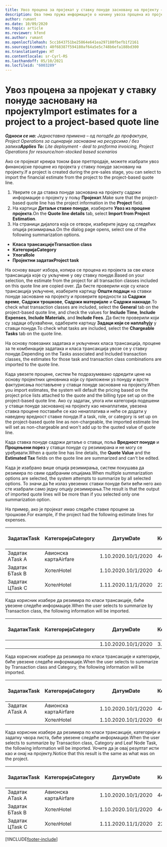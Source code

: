 ```yaml
---
title: Увоз процена за пројекат у ставку понуде засновану на пројекту – једноставно
description: Ова тема пружа информације о начину увоза процена из пројекта у ставку понуде.
author: rumant
ms.date: 10/09/2020
ms.topic: article
ms.reviewer: kfend
ms.author: rumant
ms.openlocfilehash: 5cc1643751be25864e641ea297180fbefb1f2161
ms.sourcegitcommit: 40f68387f594180af64a5e5c748b6efa188bd300
ms.translationtype: HT
ms.contentlocale: sr-Cyrl-RS
ms.lasthandoff: 05/10/2021
ms.locfileid: "6003289"
---
```

# <a name="import-estimates-for-a-project-to-a-project-based-quote-line"></a><span data-ttu-id="3e56e-103">Увоз процена за пројекат у ставку понуде засновану на пројекту</span><span class="sxs-lookup"><span data-stu-id="3e56e-103">Import estimates for a project to a project-based quote line</span></span> 

<span data-ttu-id="3e56e-104">_**Односи се на:** Једноставна примена – од погодбе до профактуре, Project Operations за сценарије засноване на ресурсима / без залиха_</span><span class="sxs-lookup"><span data-stu-id="3e56e-104">_**Applies To:** Lite deployment - deal to proforma invoicing, Project Operations for resource/non-stocked based scenarios_</span></span>

<span data-ttu-id="3e56e-105">Ако се пројекат креира током фазе претпродаје, можете изабрати увоз финансијске процене из пројекта у ставку понуде засновану на пројекту.</span><span class="sxs-lookup"><span data-stu-id="3e56e-105">If a project is created during the pre-sales stage, you can select to import the financial estimate from the project to the project-based quote line.</span></span>

1. <span data-ttu-id="3e56e-106">Уверите се да ставка понуде заснована на пројекту садржи информације о пројекту у пољу **Пројекат**.</span><span class="sxs-lookup"><span data-stu-id="3e56e-106">Make sure that the project-based quote line has the project information in the **Project** field.</span></span>
2. <span data-ttu-id="3e56e-107">На картици **Детаљи ставке понуде**, изаберите **Увоз из процене пројекта**.</span><span class="sxs-lookup"><span data-stu-id="3e56e-107">On the **Quote line details** tab, select **Import from Project Estimation**.</span></span>
3. <span data-ttu-id="3e56e-108">На страници дијалога која се отвори, изаберите једну од следећих опција резимирања.</span><span class="sxs-lookup"><span data-stu-id="3e56e-108">On the dialog page opens, select one of the following summarization options.</span></span>

  - <span data-ttu-id="3e56e-109">**Класа трансакције**</span><span class="sxs-lookup"><span data-stu-id="3e56e-109">**Transaction class**</span></span>
  - <span data-ttu-id="3e56e-110">**Категорија**</span><span class="sxs-lookup"><span data-stu-id="3e56e-110">**Category**</span></span>
  - <span data-ttu-id="3e56e-111">**Улога**</span><span class="sxs-lookup"><span data-stu-id="3e56e-111">**Role**</span></span> 
  - <span data-ttu-id="3e56e-112">**Пројектни задатак**</span><span class="sxs-lookup"><span data-stu-id="3e56e-112">**Project task**</span></span>

<span data-ttu-id="3e56e-113">На основу вашег избора, копира се процена из пројекта за све класе трансакција које су укључене у ову ставку понуде.</span><span class="sxs-lookup"><span data-stu-id="3e56e-113">Based on your selection, the estimate from the project for all transaction classes included on this quote line are copied over.</span></span> <span data-ttu-id="3e56e-114">Да бисте проверили које су класе трансакција укључене, изаберите картицу **Општи подаци** на ставки понуде засноване на пројекту и проверите вредности за **Садржи време**, **Садржи трошкове**, **Садржи материјале** и **Садржи накнаде**.</span><span class="sxs-lookup"><span data-stu-id="3e56e-114">To check what transaction classes are included, select the **General** tab on the project-based quote line, and check the values for **Include Time**, **Include Expenses**, **Include Materials**, and **Include Fees**.</span></span>  <span data-ttu-id="3e56e-115">Да бисте проверили који су задаци обухваћени, одаберите картицу **Задаци који се наплаћују** у ставци понуде.</span><span class="sxs-lookup"><span data-stu-id="3e56e-115">To check what tasks are included, select the **Chargeable Tasks** tab on the quote line.</span></span>

<span data-ttu-id="3e56e-116">На основу повезаних задатака и укључених класа трансакција, процене за те комбинације задатака и класа трансакција увозе се у ставку понуде.</span><span class="sxs-lookup"><span data-stu-id="3e56e-116">Depending on the Tasks associated and Included transaction classes, the estimates for those task and transaction class combinations are imported to the quote line.</span></span>

<span data-ttu-id="3e56e-117">Када увезете процене, систем ће подразумевано одредити цене на основу пројектних ценовника који су приложени уз понуду и врсте фактурисања постављене у ставци понуде засноване на пројекту.</span><span class="sxs-lookup"><span data-stu-id="3e56e-117">When you import estimates, the system will default the pricing based on the project price lists attached to the quote and the billing type set up on the project-based quote line.</span></span> <span data-ttu-id="3e56e-118">Ако су задатак, улога или категорија подешени у ставци понуде заснованој на пројекту као ненаплативи, увезена ставка процене поставиће се као ненаплатива и неће се додати у наведену вредност ставке понуде.</span><span class="sxs-lookup"><span data-stu-id="3e56e-118">If a task, role, or category is set up on the project-based quote line as non-chargeable, the imported estimate line will set as non-chargeable and won't add up to the quoted value of quote line.</span></span>

<span data-ttu-id="3e56e-119">Када ставка понуде садржи детаље о ставци, поља **Вредност понуде** и **Процењени порез** у ставци понуде су резимирана и не могу се уређивати.</span><span class="sxs-lookup"><span data-stu-id="3e56e-119">When a quote line has line details, the **Quote Value** and the **Estimated Tax** fields on the quote line are summarized and can't be edited.</span></span>

<span data-ttu-id="3e56e-120">Када је изабрано више опција резимирања, систем покушава да резимира по свим одабраним опцијама.</span><span class="sxs-lookup"><span data-stu-id="3e56e-120">When multiple summarization options are selected, the system attempts to summarize by all selected options.</span></span> <span data-ttu-id="3e56e-121">То значи да ће излаз увезених ставки понуде бити већи него ако сте изабрали само једну опцију резимирања.</span><span class="sxs-lookup"><span data-stu-id="3e56e-121">The result is that the output of imported quote lines will be more than if you selected only one summarization option.</span></span>

<span data-ttu-id="3e56e-122">На пример, ако је пројекат имао следеће ставке процене за трошкове.</span><span class="sxs-lookup"><span data-stu-id="3e56e-122">For example, if the project had the following estimate lines for expenses.</span></span>

| <span data-ttu-id="3e56e-123">Задатак</span><span class="sxs-lookup"><span data-stu-id="3e56e-123">Task</span></span> | <span data-ttu-id="3e56e-124">Категорија</span><span class="sxs-lookup"><span data-stu-id="3e56e-124">Category</span></span> | <span data-ttu-id="3e56e-125">Датум</span><span class="sxs-lookup"><span data-stu-id="3e56e-125">Date</span></span> | <span data-ttu-id="3e56e-126">Количина</span><span class="sxs-lookup"><span data-stu-id="3e56e-126">Quantity</span></span> | <span data-ttu-id="3e56e-127">Цена по јединици</span><span class="sxs-lookup"><span data-stu-id="3e56e-127">Unit price</span></span> | <span data-ttu-id="3e56e-128">Износ</span><span class="sxs-lookup"><span data-stu-id="3e56e-128">Amount</span></span> |
| --- | --- | --- | --- | --- | --- |
| <span data-ttu-id="3e56e-129">Задатак А</span><span class="sxs-lookup"><span data-stu-id="3e56e-129">Task A</span></span> | <span data-ttu-id="3e56e-130">Авионска карта</span><span class="sxs-lookup"><span data-stu-id="3e56e-130">Airfare</span></span> | <span data-ttu-id="3e56e-131">1.10.2020.</span><span class="sxs-lookup"><span data-stu-id="3e56e-131">10/1/2020</span></span> | <span data-ttu-id="3e56e-132">4</span><span class="sxs-lookup"><span data-stu-id="3e56e-132">4</span></span> | <span data-ttu-id="3e56e-133">400</span><span class="sxs-lookup"><span data-stu-id="3e56e-133">400</span></span> | <span data-ttu-id="3e56e-134">1600</span><span class="sxs-lookup"><span data-stu-id="3e56e-134">1600</span></span> |
| <span data-ttu-id="3e56e-135">Задатак Б</span><span class="sxs-lookup"><span data-stu-id="3e56e-135">Task B</span></span> | <span data-ttu-id="3e56e-136">Хотел</span><span class="sxs-lookup"><span data-stu-id="3e56e-136">Hotel</span></span> | <span data-ttu-id="3e56e-137">1.10.2020.</span><span class="sxs-lookup"><span data-stu-id="3e56e-137">10/1/2020</span></span> | <span data-ttu-id="3e56e-138">4</span><span class="sxs-lookup"><span data-stu-id="3e56e-138">4</span></span> | <span data-ttu-id="3e56e-139">200</span><span class="sxs-lookup"><span data-stu-id="3e56e-139">200</span></span> | <span data-ttu-id="3e56e-140">800</span><span class="sxs-lookup"><span data-stu-id="3e56e-140">800</span></span> |
| <span data-ttu-id="3e56e-141">Задатак Ц</span><span class="sxs-lookup"><span data-stu-id="3e56e-141">Task C</span></span> | <span data-ttu-id="3e56e-142">Хотел</span><span class="sxs-lookup"><span data-stu-id="3e56e-142">Hotel</span></span> | <span data-ttu-id="3e56e-143">1.11.2020.</span><span class="sxs-lookup"><span data-stu-id="3e56e-143">11/1/2020</span></span> | <span data-ttu-id="3e56e-144">2</span><span class="sxs-lookup"><span data-stu-id="3e56e-144">2</span></span> | <span data-ttu-id="3e56e-145">200</span><span class="sxs-lookup"><span data-stu-id="3e56e-145">200</span></span> | <span data-ttu-id="3e56e-146">400</span><span class="sxs-lookup"><span data-stu-id="3e56e-146">400</span></span> |

<span data-ttu-id="3e56e-147">Када корисник изабере да резимира по класи трансакције, биће увезене следеће информације.</span><span class="sxs-lookup"><span data-stu-id="3e56e-147">When the user selects to summarize by Transaction class, the following information will be imported.</span></span>

| <span data-ttu-id="3e56e-148">Задатак</span><span class="sxs-lookup"><span data-stu-id="3e56e-148">Task</span></span> | <span data-ttu-id="3e56e-149">Категорија</span><span class="sxs-lookup"><span data-stu-id="3e56e-149">Category</span></span> | <span data-ttu-id="3e56e-150">Датум</span><span class="sxs-lookup"><span data-stu-id="3e56e-150">Date</span></span> | <span data-ttu-id="3e56e-151">Количина</span><span class="sxs-lookup"><span data-stu-id="3e56e-151">Quantity</span></span> | <span data-ttu-id="3e56e-152">Цена по јединици</span><span class="sxs-lookup"><span data-stu-id="3e56e-152">Unit price</span></span> | <span data-ttu-id="3e56e-153">Износ</span><span class="sxs-lookup"><span data-stu-id="3e56e-153">Amount</span></span> |
| --- | --- | --- | --- | --- | --- |
|||<span data-ttu-id="3e56e-154">1.10.2020.</span><span class="sxs-lookup"><span data-stu-id="3e56e-154">10/1/2020</span></span> | <span data-ttu-id="3e56e-155">3.34</span><span class="sxs-lookup"><span data-stu-id="3e56e-155">3.34</span></span> | <span data-ttu-id="3e56e-156">840</span><span class="sxs-lookup"><span data-stu-id="3e56e-156">840</span></span> | <span data-ttu-id="3e56e-157">2800</span><span class="sxs-lookup"><span data-stu-id="3e56e-157">2800</span></span> |

<span data-ttu-id="3e56e-158">Када корисник изабере да резимира по класи трансакције и категорији, биће увезене следеће информације.</span><span class="sxs-lookup"><span data-stu-id="3e56e-158">When the user selects to summarize by Transaction class and Category, the following information will be imported.</span></span>

| <span data-ttu-id="3e56e-159">Задатак</span><span class="sxs-lookup"><span data-stu-id="3e56e-159">Task</span></span> | <span data-ttu-id="3e56e-160">Категорија</span><span class="sxs-lookup"><span data-stu-id="3e56e-160">Category</span></span> | <span data-ttu-id="3e56e-161">Датум</span><span class="sxs-lookup"><span data-stu-id="3e56e-161">Date</span></span> | <span data-ttu-id="3e56e-162">Количина</span><span class="sxs-lookup"><span data-stu-id="3e56e-162">Quantity</span></span> | <span data-ttu-id="3e56e-163">Цена по јединици</span><span class="sxs-lookup"><span data-stu-id="3e56e-163">Unit price</span></span> | <span data-ttu-id="3e56e-164">Износ</span><span class="sxs-lookup"><span data-stu-id="3e56e-164">Amount</span></span> |
| --- | --- | --- | --- | --- | --- |
| <span data-ttu-id="3e56e-165">Задатак А</span><span class="sxs-lookup"><span data-stu-id="3e56e-165">Task A</span></span> | <span data-ttu-id="3e56e-166">Авионска карта</span><span class="sxs-lookup"><span data-stu-id="3e56e-166">Airfare</span></span> | <span data-ttu-id="3e56e-167">1.10.2020.</span><span class="sxs-lookup"><span data-stu-id="3e56e-167">10/1/2020</span></span> | <span data-ttu-id="3e56e-168">4</span><span class="sxs-lookup"><span data-stu-id="3e56e-168">4</span></span> | <span data-ttu-id="3e56e-169">400</span><span class="sxs-lookup"><span data-stu-id="3e56e-169">400</span></span> | <span data-ttu-id="3e56e-170">1600</span><span class="sxs-lookup"><span data-stu-id="3e56e-170">1600</span></span> |
| | <span data-ttu-id="3e56e-171">Хотел</span><span class="sxs-lookup"><span data-stu-id="3e56e-171">Hotel</span></span> | <span data-ttu-id="3e56e-172">1.10.2020.</span><span class="sxs-lookup"><span data-stu-id="3e56e-172">10/1/2020</span></span> | <span data-ttu-id="3e56e-173">6</span><span class="sxs-lookup"><span data-stu-id="3e56e-173">6</span></span> | <span data-ttu-id="3e56e-174">200</span><span class="sxs-lookup"><span data-stu-id="3e56e-174">200</span></span> | <span data-ttu-id="3e56e-175">1200</span><span class="sxs-lookup"><span data-stu-id="3e56e-175">1200</span></span> |

<span data-ttu-id="3e56e-176">Када корисник изабере да резимира по класи трансакције, категорији и задатку чвора листа, биће увезене следеће информације.</span><span class="sxs-lookup"><span data-stu-id="3e56e-176">When the user selects to summarize by Transaction class, Category and Leaf Node Task, the following information will be imported.</span></span> <span data-ttu-id="3e56e-177">Уочите да је овај резултат исти као и онај на пројекту.</span><span class="sxs-lookup"><span data-stu-id="3e56e-177">Notice that this result is the same as what was on the project.</span></span>

| <span data-ttu-id="3e56e-178">Задатак</span><span class="sxs-lookup"><span data-stu-id="3e56e-178">Task</span></span> | <span data-ttu-id="3e56e-179">Категорија</span><span class="sxs-lookup"><span data-stu-id="3e56e-179">Category</span></span> | <span data-ttu-id="3e56e-180">Датум</span><span class="sxs-lookup"><span data-stu-id="3e56e-180">Date</span></span> | <span data-ttu-id="3e56e-181">Количина</span><span class="sxs-lookup"><span data-stu-id="3e56e-181">Quantity</span></span> | <span data-ttu-id="3e56e-182">Цена по јединици</span><span class="sxs-lookup"><span data-stu-id="3e56e-182">Unit price</span></span> | <span data-ttu-id="3e56e-183">Износ</span><span class="sxs-lookup"><span data-stu-id="3e56e-183">Amount</span></span> |
| --- | --- | --- | --- | --- | --- |
| <span data-ttu-id="3e56e-184">Задатак А</span><span class="sxs-lookup"><span data-stu-id="3e56e-184">Task A</span></span> | <span data-ttu-id="3e56e-185">Авионска карта</span><span class="sxs-lookup"><span data-stu-id="3e56e-185">Airfare</span></span> | <span data-ttu-id="3e56e-186">1.10.2020.</span><span class="sxs-lookup"><span data-stu-id="3e56e-186">10/1/2020</span></span> | <span data-ttu-id="3e56e-187">4</span><span class="sxs-lookup"><span data-stu-id="3e56e-187">4</span></span> | <span data-ttu-id="3e56e-188">400</span><span class="sxs-lookup"><span data-stu-id="3e56e-188">400</span></span> | <span data-ttu-id="3e56e-189">1600</span><span class="sxs-lookup"><span data-stu-id="3e56e-189">1600</span></span> |
| <span data-ttu-id="3e56e-190">Задатак Б</span><span class="sxs-lookup"><span data-stu-id="3e56e-190">Task B</span></span> | <span data-ttu-id="3e56e-191">Хотел</span><span class="sxs-lookup"><span data-stu-id="3e56e-191">Hotel</span></span> | <span data-ttu-id="3e56e-192">1.10.2020.</span><span class="sxs-lookup"><span data-stu-id="3e56e-192">10/1/2020</span></span> | <span data-ttu-id="3e56e-193">4</span><span class="sxs-lookup"><span data-stu-id="3e56e-193">4</span></span> | <span data-ttu-id="3e56e-194">200</span><span class="sxs-lookup"><span data-stu-id="3e56e-194">200</span></span> | <span data-ttu-id="3e56e-195">800</span><span class="sxs-lookup"><span data-stu-id="3e56e-195">800</span></span> |
| <span data-ttu-id="3e56e-196">Задатак Ц</span><span class="sxs-lookup"><span data-stu-id="3e56e-196">Task C</span></span> | <span data-ttu-id="3e56e-197">Хотел</span><span class="sxs-lookup"><span data-stu-id="3e56e-197">Hotel</span></span> | <span data-ttu-id="3e56e-198">1.11.2020.</span><span class="sxs-lookup"><span data-stu-id="3e56e-198">11/1/2020</span></span> | <span data-ttu-id="3e56e-199">2</span><span class="sxs-lookup"><span data-stu-id="3e56e-199">2</span></span> | <span data-ttu-id="3e56e-200">200</span><span class="sxs-lookup"><span data-stu-id="3e56e-200">200</span></span> | <span data-ttu-id="3e56e-201">400</span><span class="sxs-lookup"><span data-stu-id="3e56e-201">400</span></span> |


[!INCLUDE[footer-include](../../includes/footer-banner.md)]

